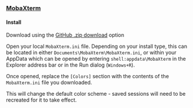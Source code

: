 ### [MobaXterm](https://mobaxterm.mobatek.net)

#### Install

Download using the [GitHub .zip download](https://github.com/dracula/mobaxterm/archive/master.zip) option

Open your local `MobaXterm.ini` file. Depending on your install type, this can be located in either `Documents\MobaXterm\MobaXterm.ini`, or within your AppData which can be opened by entering `shell:appdata\MobaXterm` in the Explorer address bar or in the Run dialog (`Windows+R`).

Once opened, replace the `[Colors]` section with the contents of the `MobaXterm.ini` file you downloaded.

This will change the default color scheme - saved sessions will need to be recreated for it to take effect.
